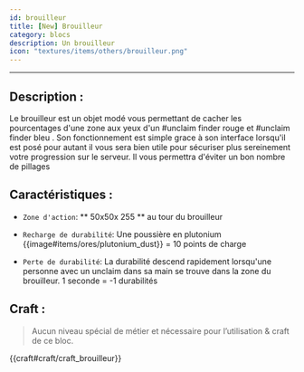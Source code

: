 ```yaml
---
id: brouilleur
title: [New] Brouilleur
category: blocs
description: Un brouilleur
icon: "textures/items/others/brouilleur.png"
---
```

___
## Description : 

Le brouilleur est un objet modé vous permettant de cacher les pourcentages d'une zone aux yeux d'un #unclaim finder rouge et #unclaim finder bleu . 
Son fonctionnement est simple grace à son interface lorsqu'il est posé pour autant il vous sera bien utile pour sécuriser plus sereinement votre progression sur le serveur. 
Il vous permettra d'éviter un bon nombre de pillages 

## Caractéristiques :

- `` Zone d'action ``: ** 50x50x 255 ** au tour du brouilleur 

- `` Recharge de durabilité ``: Une poussière en plutonium {{image#items/ores/plutonium_dust}} = 10 points de charge 

- `` Perte de durabilité ``: La durabilité descend rapidement lorsqu'une personne avec un unclaim dans sa main se trouve dans la zone du brouilleur. 
1 seconde = -1 durabilités 

## Craft : 

> Aucun niveau spécial de métier et nécessaire pour l’utilisation & craft de ce bloc.

{{craft#craft/craft_brouilleur}}
